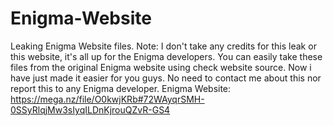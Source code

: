 # Enigma-Website
Leaking Enigma Website files.
Note: I don't take any credits for this leak or this website, it's all up for the Enigma developers. You can easily take these files from the original Enigma website using check website source. Now i have just made it easier for you guys. No need to contact me about this nor report this to any Enigma developer.
Enigma Website: https://mega.nz/file/O0kwjKRb#72WAyqrSMH-0SSyRlqjMw3sIyqILDnKjrouQZvR-GS4
